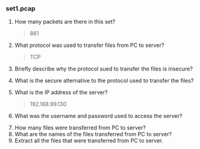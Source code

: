 ### set1.pcap
1. How many packets are there in this set?
	> 861
2. What protocol was used to transfer files from PC to server?
	> TCP
3. Briefly describe why the protocol sued to transfer the files is insecure?
	>
4. What is the secure alternative to the protocol used to transfer the files?
	>
5. What is the IP address of the server?
	> 192.168.99.130
6. What was the username and password used to access the server?
	> 
7. How many files were transferred from PC to server?
8. What are the names of the files transferred from PC to server?
9. Extract all the files that were transferred from PC to server.




